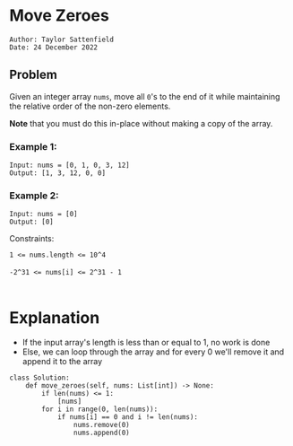 # Move Zeroes

```
Author: Taylor Sattenfield
Date: 24 December 2022
```

## Problem

Given an integer array ```nums```, move all ```0```'s to the end of it while maintaining the relative order of the non-zero elements.

<b>Note</b> that you must do this in-place without making a copy of the array.

### Example 1:

```
Input: nums = [0, 1, 0, 3, 12]
Output: [1, 3, 12, 0, 0]
```
### Example 2:

```
Input: nums = [0]
Output: [0]
```

Constraints:<br>

```1 <= nums.length <= 10^4```<br><br>
```-2^31 <= nums[i] <= 2^31 - 1```<br><br>

# Explanation

<ul>
<li>If the input array's length is less than or equal to 1, no work is done
<li>Else, we can loop through the array and for every 0 we'll remove it and append it to the array
</ul>

``` python3
class Solution:
    def move_zeroes(self, nums: List[int]) -> None:
        if len(nums) <= 1:
            [nums]
        for i in range(0, len(nums)):
            if nums[i] == 0 and i != len(nums):
                nums.remove(0)
                nums.append(0)
```
